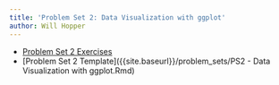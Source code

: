 ```yaml
---
title: 'Problem Set 2: Data Visualization with ggplot'
author: Will Hopper
---
```


* [Problem Set 2 Exercises]({{site.baseurl}}/problem_sets/PS2-Data-Visualization-with-ggplot.html) 
* [Problem Set 2 Template]({{site.baseurl}}/problem_sets/PS2 - Data Visualization with ggplot.Rmd) 
